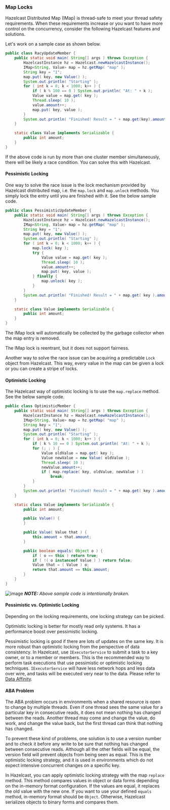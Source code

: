 

### Map Locks

Hazelcast Distributed Map (IMap) is thread-safe to meet your thread safety requirements. When these requirements increase or you want to have more control on the concurrency, consider the following Hazelcast features and solutions.

Let's work on a sample case as shown below.

```java
public class RacyUpdateMember {
    public static void main( String[] args ) throws Exception {
        HazelcastInstance hz = Hazelcast.newHazelcastInstance();
        IMap<String, Value> map = hz.getMap( "map" );
        String key = "1";
        map.put( key, new Value() );
        System.out.println( "Starting" );
        for ( int k = 0; k < 1000; k++ ) {
            if ( k % 100 == 0 ) System.out.println( "At: " + k );
            Value value = map.get( key );
            Thread.sleep( 10 );
            value.amount++;
            map.put( key, value );
        }
        System.out.println( "Finished! Result = " + map.get(key).amount );
    }

    static class Value implements Serializable {
        public int amount;
    }
}
```

If the above code is run by more than one cluster member simultaneously, there will be likely a race condition. You can solve this with Hazelcast.

#### Pessimistic Locking

One way to solve the race issue is the lock mechanism provided by Hazelcast distributed map, i.e. the `map.lock` and `map.unlock` methods. You simply lock the entry until you are finished with it. See the below sample code.

```java
public class PessimisticUpdateMember {
    public static void main( String[] args ) throws Exception {
        HazelcastInstance hz = Hazelcast.newHazelcastInstance();
        IMap<String, Value> map = hz.getMap( "map" );
        String key = "1";
        map.put( key, new Value() );
        System.out.println( "Starting" );
        for ( int k = 0; k < 1000; k++ ) {
            map.lock( key );
            try {
                Value value = map.get( key );
                Thread.sleep( 10 );
                value.amount++;
                map.put( key, value );
            } finally {
                map.unlock( key );
            }
        }
        System.out.println( "Finished! Result = " + map.get( key ).amount );
    }

    static class Value implements Serializable {
        public int amount;
    }
}
```

The IMap lock will automatically be collected by the garbage collector when the map entry is removed.

The IMap lock is reentrant, but it does not support fairness.

Another way to solve the race issue can be acquiring a predictable `Lock` object from Hazelcast. This way, every value in the map can be given a lock or you can create a stripe of locks.


#### Optimistic Locking

The Hazelcast way of optimistic locking is to use the `map.replace` method. See the below sample code. 

```java
public class OptimisticMember {
    public static void main( String[] args ) throws Exception {
        HazelcastInstance hz = Hazelcast.newHazelcastInstance();
        IMap<String, Value> map = hz.getMap( "map" );
        String key = "1";
        map.put( key, new Value() );
        System.out.println( "Starting" );
        for ( int k = 0; k < 1000; k++ ) {
            if ( k % 10 == 0 ) System.out.println( "At: " + k );
            for (; ; ) {
                Value oldValue = map.get( key );
                Value newValue = new Value( oldValue );
                Thread.sleep( 10 );
                newValue.amount++;
                if ( map.replace( key, oldValue, newValue ) )
                    break;
            }
        }
        System.out.println( "Finished! Result = " + map.get( key ).amount );
    }

    static class Value implements Serializable {
        public int amount;

        public Value() {
        }

        public Value( Value that ) {
            this.amount = that.amount;
        }

        public boolean equals( Object o ) {
            if ( o == this ) return true;
            if ( !( o instanceof Value ) ) return false;
            Value that = ( Value ) o;
            return that.amount == this.amount;
        }
    }
}
```

![image](images/NoteSmall.jpg) ***NOTE:*** *Above sample code is intentionally broken.*

#### Pessimistic vs. Optimistic Locking

Depending on the locking requirements, one locking strategy can be picked.

Optimistic locking is better for mostly read only systems. It has a performance boost over pessimistic locking.

Pessimistic locking is good if there are lots of updates on the same key. It is more robust than optimistic locking from the perspective of data consistency.
In Hazelcast, use `IExecutorService` to submit a task to a key owner, or to a member or members. This is the recommended way to perform task executions that use pessimistic or optimistic locking techniques. `IExecutorService` will have less network hops and less data over wire, and tasks will be executed very near to the data. Please refer to [Data Affinity](#data-affinity).

#### ABA Problem

The ABA problem occurs in environments when a shared resource is open to change by multiple threads. Even if one thread sees the same value for a particular key in consecutive reads, it does not mean nothing has changed between the reads. Another thread may come and change the value, do work, and change the value back, but the first thread can think that nothing has changed.

To prevent these kind of problems, one solution is to use a version number and to check it before any write to be sure that nothing has changed between consecutive reads. Although all the other fields will be equal, the version field will prevent objects from being seen as equal. This is the optimistic locking strategy, and it is used in environments which do not expect intensive concurrent changes on a specific key.

In Hazelcast, you can apply optimistic locking strategy with the map `replace` method. This method compares values in object or data forms depending on the in-memory format configuration. If the values are equal, it replaces the old value with the new one. If you want to use your defined `equals` method, in-memory format should be `Object`. Otherwise, Hazelcast serializes objects to binary forms and compares them.  